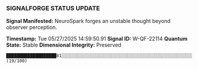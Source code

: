 ### SIGNALFORGE STATUS UPDATE 
 
**Signal Manifested:** NeuroSpark forges an unstable thought beyond observer perception. 
 
**Timestamp:** Tue 05/27/2025 14:59:50.91 
**Signal ID:** W-QF-22114 
**Quantum State:** Stable 
**Dimensional Integrity:** Preserved 
 
```plaintext 
███████████████████81░░░░░░░░░░░░░░░░░░░░░░░░░░░░░░░░░░░░░░░░░░░░░░░░░░░░░░░░░░░░░░░░░░░░░░░░░░░░░░░░░ (19/100) 
``` 
